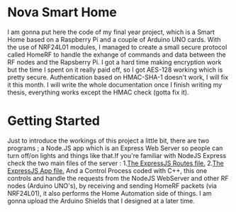 # Nova Smart Home
I am gonna put here the code of my final year project, which is a Smart Home based on a Raspberry Pi and a couple of Arduino UNO cards. With the use of NRF24L01 modules, I managed to create a small secure protocol called HomeRF to handle the exhange of commands and data between the RF nodes and the Rapsberry Pi. I got a hard time making encryption work but the time I spent on it really paid off, so I got AES-128 working which is pretty secure. Authentication based on HMAC-SHA-1 doesn't work, I will fix it this month.
I will write the whole documentation once I finish writing my thesis, everything works except the HMAC check (gotta fix it).
# Getting Started
Just to introduce the workings of this project a little bit, there are two programs ; a Node.JS app  which is an Express Web Server so people can turn off/on lights and things like that.If you're familiar with NodeJS Express check the two main files of the server : 
1.[The ExpressJS Routes file.](HomeControlServer/routes/index.js)
2.[The ExpressJS App file.](HomeControlServer/app.js)
And a Control Process coded with C++, this one controls and handle the requests from the NodeJS WebServer and other RF nodes (Arduino UNO's), by receiving and sending HomeRF packets (via NRF24L01), it also performs the Home Automation side of things.
I am gonna upload the Arduino Shields that I designed at a later time.
